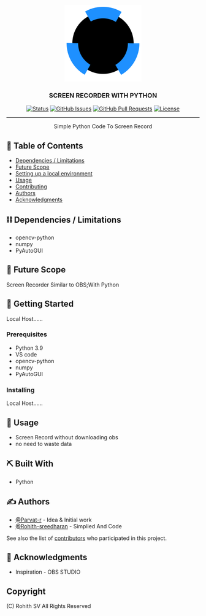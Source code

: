 <p align="center">
  <a href="" rel="noopener">
 <img src="favicon.svg" alt="Project logo"></a>
</p>
<h3 align="center">SCREEN RECORDER WITH PYTHON</h3>

<div align="center">
 
  
  
[![Status](https://img.shields.io/badge/status-active-success.svg)]() 
[![GitHub Issues](https://img.shields.io/github/issues/rohith-sreedharan/screen-recorder)](https://github.com/rohith-sreedharan/screen-recorder)
[![GitHub Pull Requests](https://img.shields.io/github/issues-pr/rohith-sreedharan/screen-recorder)](https://github.com/Botsuniverse/screen-recorder/pulls)
[![License](https://img.shields.io/badge/license-MIT-blue.svg)](LICENSE.md)

  
  
</div>

---

<p align="center"> Simple Python Code To Screen Record
    <br> 
</p>

## 📝 Table of Contents

- [Dependencies / Limitations](#limitations)
- [Future Scope](#future_scope)
- [Setting up a local environment](#getting_started)
- [Usage](#usage)
- [Contributing](../CONTRIBUTING.md)
- [Authors](#authors)
- [Acknowledgments](#acknowledgments)

## ⛓️ Dependencies / Limitations <a name = "limitations"></a>
- opencv-python
- numpy
- PyAutoGUI

## 🚀 Future Scope <a name = "future_scope"></a>
Screen Recorder Similar to OBS;With Python

## 🏁 Getting Started <a name = "getting_started"></a>
Local Host......

### Prerequisites
- Python 3.9
- VS code
- opencv-python
- numpy
- PyAutoGUI

### Installing <a name = "deployment">
Local Host......


## 🎈 Usage <a name="usage"></a>
- Screen Record without downloading obs <br>
- no need to waste data

## ⛏️ Built With <a name = "tech_stack"></a>
- Python


## ✍️ Authors <a name = "authors"></a>
- [@Parvat-r](https://github.com/parvat-r) - Idea & Initial work
- [@Rohith-sreedharan](https://github.com/rohith-sreedharan) - Simplied And Code

See also the list of [contributors](https://github.com/rohithaditya/screen-recorder/graphs/contributors) 
who participated in this project.

## 🎉 Acknowledgments <a name = "acknowledgments"></a>
- Inspiration - OBS STUDIO 

## Copyright
(C) Rohith SV
All Rights Reserved